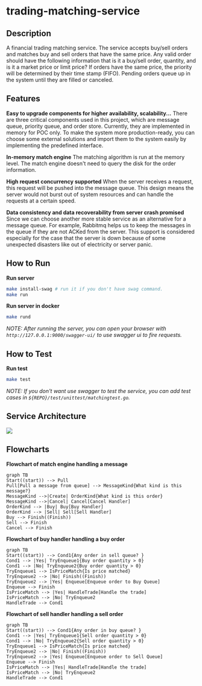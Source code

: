 # trading-matching-service

## Description
A financial trading matching service. The service accepts buy/sell orders and matches buy and sell orders that have the same price. Any valid order should have the following information that is it a buy/sell order, quantity, and is it a market price or limit price? If orders have the same price, the priority will be determined by their time stamp (FIFO). Pending orders queue up in the system until they are filled or canceled.

## Features
**Easy to upgrade components for higher availability, scalability...**
There are three critical components used in this project, which are message queue, priority queue, and order store. Currently, they are implemented in memory for POC only. To make the system more production-ready, you can choose some external solutions and import them to the system easily by implementing the predefined interface.

**In-memory match engine**
The matching algorithm is run at the memory level. The match engine doesn't need to query the disk for the order information.

**High request concurrency supported**
When the server receives a request, this request will be pushed into the message queue. This design means the server would not burst out of system resources and can handle the requests at a certain speed.

**Data consistency and data recoverability from server crash promised**
Since we can choose another more stable service as an alternative for a message queue. For example, Rabbitmq helps us to keep the messages in the queue if they are not ACKed from the server. This support is considered especially for the case that the server is down because of some unexpected disasters like out of electricity or server panic.

## How to Run

**Run server**
``` bash
make install-swag # run it if you don't have swag command.
make run
```

**Run server in docker**
``` bash
make rund
```

*NOTE: After running the server, you can open your browser with `http://127.0.0.1:9000/swagger-ui/` to use swagger ui to fire requests.*

## How to Test

**Run test**
``` bash
make test
```

*NOTE: If you don't want use swagger to test the service, you can add test cases in `${REPO}/test/unittest/matchingtest.go`.*


## Service Architecture

![](https://i.imgur.com/kouuZIo.png)



## Flowcharts

**Flowchart of match engine handling a message**
``` mermaid
graph TB
Start((start)) --> Pull
Pull[Pull a message from queue] --> MessageKind{What kind is this message?}
MessageKind -->|Create| OrderKind{What kind is this order}
MessageKind -->|Cancel| Cancel[Cancel Handler]
OrderKind --> |Buy| Buy[Buy Handler]
OrderKind --> |Sell| Sell[Sell Handler]
Buy --> Finish((Finish))
Sell --> Finish
Cancel --> Finish
```
**Flowchart of buy handler handling a buy order**
``` mermaid
graph TB
Start((start)) --> Cond1{Any order in sell queue? }
Cond1 --> |Yes| TryEnqueue1{Buy order quantity > 0}
Cond1 --> |No| TryEnqueue2{Buy order quantity > 0}
TryEnqueue1 --> IsPriceMatch{Is price matched}
TryEnqueue2 --> |No| Finish((Finish))
TryEnqueue2 --> |Yes| Enqueue[Enqueue order to Buy Queue]
Enqueue --> Finish
IsPriceMatch --> |Yes| HandleTrade[Handle the trade]
IsPriceMatch --> |No| TryEnqueue2
HandleTrade --> Cond1
```

**Flowchart of sell handler handling a sell order**
``` mermaid
graph TB
Start((start)) --> Cond1{Any order in buy queue? }
Cond1 --> |Yes| TryEnqueue1{Sell order quantity > 0}
Cond1 --> |No| TryEnqueue2{Sell order quantity > 0}
TryEnqueue1 --> IsPriceMatch{Is price matched}
TryEnqueue2 --> |No| Finish((Finish))
TryEnqueue2 --> |Yes| Enqueue[Enqueue order to Sell Queue]
Enqueue --> Finish
IsPriceMatch --> |Yes| HandleTrade[Handle the trade]
IsPriceMatch --> |No| TryEnqueue2
HandleTrade --> Cond1
```
